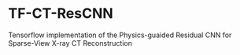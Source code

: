 TF-CT-ResCNN
===
Tensorflow implementation of the Physics-guaided Residual CNN for Sparse-View X-ray CT Reconstruction

